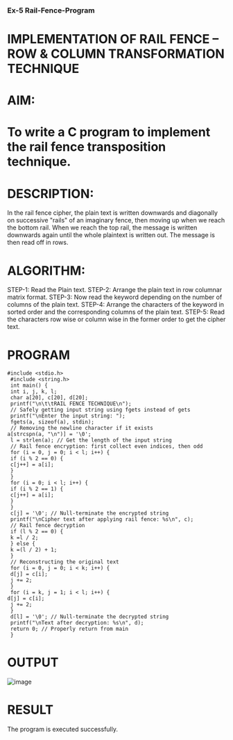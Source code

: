 ### Ex-5 Rail-Fence-Program

# IMPLEMENTATION OF RAIL FENCE – ROW & COLUMN TRANSFORMATION TECHNIQUE

# AIM:

# To write a C program to implement the rail fence transposition technique.

# DESCRIPTION:

In the rail fence cipher, the plain text is written downwards and diagonally on successive "rails" of an imaginary fence, then moving up when we reach the bottom rail. When we reach the top rail, the message is written downwards again until the whole plaintext is written out. The message is then read off in rows.

# ALGORITHM:

STEP-1: Read the Plain text.
STEP-2: Arrange the plain text in row columnar matrix format.
STEP-3: Now read the keyword depending on the number of columns of the plain text.
STEP-4: Arrange the characters of the keyword in sorted order and the corresponding columns of the plain text.
STEP-5: Read the characters row wise or column wise in the former order to get the cipher text.

# PROGRAM
~~~
#include <stdio.h>
 #include <string.h>
 int main() {
 int i, j, k, l;
 char a[20], c[20], d[20];
 printf("\n\t\tRAIL FENCE TECHNIQUE\n");
 // Safely getting input string using fgets instead of gets
 printf("\nEnter the input string: ");
 fgets(a, sizeof(a), stdin);
 // Removing the newline character if it exists
a[strcspn(a, "\n")] = '\0';
 l = strlen(a); // Get the length of the input string
 // Rail fence encryption: first collect even indices, then odd
 for (i = 0, j = 0; i < l; i++) {
 if (i % 2 == 0) {
 c[j++] = a[i];
 }
 }
 for (i = 0; i < l; i++) {
 if (i % 2 == 1) {
 c[j++] = a[i];
 }
 }
 c[j] = '\0'; // Null-terminate the encrypted string
 printf("\nCipher text after applying rail fence: %s\n", c);
 // Rail fence decryption
 if (l % 2 == 0) {
 k =l / 2;
 } else {
 k =(l / 2) + 1;
 }
 // Reconstructing the original text
 for (i = 0, j = 0; i < k; i++) {
 d[j] = c[i];
 j += 2;
 }
 for (i = k, j = 1; i < l; i++) {
d[j] = c[i];
 j += 2;
 }
 d[l] = '\0'; // Null-terminate the decrypted string
 printf("\nText after decryption: %s\n", d);
 return 0; // Properly return from main
 }
~~~


# OUTPUT
![image](https://github.com/user-attachments/assets/3155cc35-c023-49d5-9ca0-9ca90d7cc0e3)


# RESULT
The program is executed successfully.
